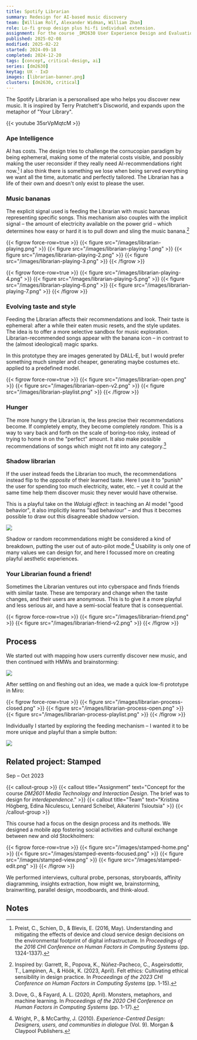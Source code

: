 ```yaml
---
title: Spotify Librarian
summary: Redesign for AI-based music discovery
team: [William Rolf, Alexander Widman, William Zhan]
role: Lo-fi group design plus hi-fi individual extension.
assignment: For the course _DM2630 User Experience Design and Evaluation_. The challenge was to "serve music discovery behaviors using AI on new or existing surfaces based on both implicit and explicit signals".
published: 2025-02-08
modified: 2025-02-22
started: 2024-09-18
completed: 2024-12-20
tags: [concept, critical-design, ai]
series: [dm2630]
keytag: UX · IxD
images: [librarian-banner.png]
clusters: [dm2630, critical]
---
```


The Spotify Librarian is a personalised ape who helps you discover new music. It is inspired by Terry Pratchett's Discworld, and expands upon the metaphor of "Your Library".

{{< youtube 35srVpMqtcM >}}

### Ape Intelligence

AI has costs. The design tries to challenge the cornucopian paradigm by being ephemeral, making some of the material costs visible, and possibly making the user reconsider if they really need AI-recommendations right now.[^cornucopia] I also think there is something we lose when being served everything we want all the time, automatic and perfectly tailored. The Librarian has a life of their own and doesn't only exist to please the user.

### Music bananas

The explicit signal used is feeding the Librarian with music bananas representing specific songs. This mechanism also couples with the implicit signal – the amount of electricity available on the power grid – which determines how easy or hard it is to pull down and sling the music banana.[^felt]

{{< figrow force-row=true >}}
    {{< figure src="/images/librarian-playing.png" >}}
    {{< figure src="/images/librarian-playing-1.png" >}}
    {{< figure src="/images/librarian-playing-2.png" >}}
    {{< figure src="/images/librarian-playing-3.png" >}}
{{< /figrow >}}

{{< figrow force-row=true >}}
    {{< figure src="/images/librarian-playing-4.png" >}}
    {{< figure src="/images/librarian-playing-5.png" >}}
    {{< figure src="/images/librarian-playing-6.png" >}}
    {{< figure src="/images/librarian-playing-7.png" >}}
{{< /figrow >}}

### Evolving taste and style

Feeding the Librarian affects their recommendations and look. Their taste is ephemeral: after a while their eaten music resets, and the style updates. The idea is to offer a more selective sandbox for music exploration. Librarian-recommended songs appear with the banana icon – in contrast to the (almost ideological) magic sparks.

In this prototype they are images generated by DALL-E, but I would prefer something much simpler and cheaper, generating maybe costumes etc. applied to a predefined model.

{{< figrow force-row=true >}}
    {{< figure src="/images/librarian-open.png" >}}
    {{< figure src="/images/librarian-open-v2.png" >}}
    {{< figure src="/images/librarian-playlist.png" >}}
{{< /figrow >}}

### Hunger

The more hungry the Librarian is, the less precise their recommendations become. If completely empty, they become completely _random_. This is a way to vary back and forth on the scale of boring–too risky, instead of trying to home in on the "perfect" amount. It also make possible recommendations of songs which might not fit into any category.[^monster]

### Shadow librarian

If the user instead feeds the Librarian too much, the recommendations instead flip to the _opposite_ of their learned taste. Here I use it to "punish" the user for spending too much electricity, water, etc. – yet it could at the same time help them discover music they never would have otherwise.

This is a playful take on the _Waluigi effect_: in teaching an AI model "good behavior", it also implicitly learns "bad behaviour" – and thus it becomes possible to draw out this disagreeable shadow version.

![](/images/librarian-shadow.jpg)

Shadow or random recommendations might be considered a kind of breakdown, putting the user out of auto-pilot mode.[^experience] Usability is only one of many values we can design for, and here I focussed more on creating playful aesthetic experiences.

### Your Librarian found a friend!

Sometimes the Librarian ventures out into cyberspace and finds friends with similar taste. These are temporary and change when the taste changes, and their users are anonymous. This is to give it a more playful and less serious air, and have a semi-social feature that is consequential.

{{< figrow force-row=true >}}
    {{< figure src="/images/librarian-friend.png" >}}
    {{< figure src="/images/librarian-friend-v2.png" >}}
{{< /figrow >}}

## Process

We started out with mapping how users currently discover new music, and then continued with HMWs and brainstorming:

![](/images/librarian-ideation.png)

After settling on and fleshing out an idea, we made a quick low-fi prototype in Miro:

{{< figrow force-row=true >}}
    {{< figure src="/images/librarian-process-closed.png" >}}
    {{< figure src="/images/librarian-process-open.png" >}}
    {{< figure src="/images/librarian-process-playlist.png" >}}
{{< /figrow >}}

Individually I started by exploring the feeding mechanism – I wanted it to be more unique and playful than a simple button:

![](/images/librarian-sketch.jpg)

## Related project: Stamped

<p class="caption">Sep – Oct 2023</p>

{{< callout-group >}}
    {{< callout title="Assignment" text="Concept for the course _DM2601 Media Technology and Interaction Design_. The brief was to design for _interdependence_." >}}
    {{< callout title="Team" text="Kristina Högberg, Edina Niculescu, Lennard Scheibel, Aikaterini Tsioutsia" >}}
{{< /callout-group >}}

This course had a focus on the design process and its methods. We designed a mobile app fostering social activities and cultural exchange between new and old Stockholmers:

{{< figrow force-row=true >}}
    {{< figure src="/images/stamped-home.png" >}}
    {{< figure src="/images/stamped-events-focused.png" >}}
    {{< figure src="/images/stamped-view.png" >}}
    {{< figure src="/images/stamped-edit.png" >}}
{{< /figrow >}}

We performed interviews, cultural probe, personas, storyboards, affinity diagramming, insights extraction, how might we, brainstorming, brainwriting, parallel design, moodboards, and think-aloud.

## Notes

[^monster]: Dove, G., & Fayard, A. L. (2020, April). Monsters, metaphors, and machine learning. In _Proceedings of the 2020 CHI Conference on Human Factors in Computing Systems_ (pp. 1-17).

[^felt]: Inspired by: Garrett, R., Popova, K., Núñez-Pacheco, C., Asgeirsdottir, T., Lampinen, A., & Höök, K. (2023, April). Felt ethics: Cultivating ethical sensibility in design practice. In _Proceedings of the 2023 CHI Conference on Human Factors in Computing Systems_ (pp. 1-15).

[^change]: Redström, J., & Wiltse, H. (2018). _Changing Things: The future of objects in a digital world_. Bloomsbury Publishing.

[^resistance]: Wong, R. Y. (2021). Tactics of soft resistance in user experience professionals' values work. _Proceedings of the ACM on Human-Computer Interaction_, _5_(CSCW2), 1-28.

[^experience]: Wright, P., & McCarthy, J. (2010). _Experience-Centred Design: Designers, users, and communities in dialogue_ (Vol. 9). Morgan & Claypool Publishers.

[^cornucopia]: Preist, C., Schien, D., & Blevis, E. (2016, May). Understanding and mitigating the effects of device and cloud service design decisions on the environmental footprint of digital infrastructure. In *Proceedings of the 2016 CHI Conference on Human Factors in Computing Systems* (pp. 1324-1337).
